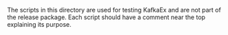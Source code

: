 The scripts in this directory are used for testing KafkaEx and are not part of
the release package.  Each script should have a comment near the top explaining
its purpose.
